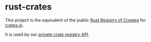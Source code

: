# rust-crates

This project is the equivalent of the public [Rust Registry of Creates](https://github.com/rust-lang/crates.io-index) for [crates.io](https://crates.io/).

It is used by our [private crate registry API](https://github.com/Singlespot/rust-crates-private-registry).
